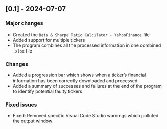 ## [0.1] - 2024-07-07

### Major changes

- Created the `Beta & Sharpe Ratio Calculator - YahooFinance` file
- Added support for multiple tickers
- The program combines all the processed information in one combined `.xlsx` file

### Changes

- Added a progression bar which shows when a ticker’s financial information has been correctly downloaded and processed
- Added a summary of successes and failures at the end of the program to identify potential faulty tickers

### Fixed issues

- Fixed: Removed specific Visual Code Studio warnings which polluted the output window